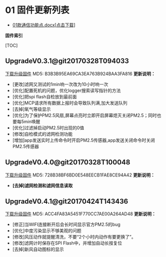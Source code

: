 # 01 固件更新列表

* [01款通信功能点.docx[点击下载]](01款通信功能点.docx)

**固件索引**

[TOC]

## UpgradeV0.3.1@git20170328T094033
 [下载升级固件](UpgradeV0.3.1@git20170328T094033.bin)
 MD5: B3B3B95EA69CA3EA763B924BAA3FA816
**更新说明：**
* [更改]滤网又测试的1min响一次改为10小时响一次
* [优化]配置死机的问题，优化logger搜索读写指针的方法
* [优化]把spi flash自检放到最前面
* [优化]MCP请求所有数据上报时会导致队列满,加大发送队列
* [去掉]氧气等级显示
* [优化]为了保护PM2.5风扇,屏幕点亮时立即开启屏幕熄灭关闭PM2.5；同时也要每5min唤醒
* [优化]过滤掉启动PM2.5时出现的0值
* [修改]自检模式的滤网检测功能
* [增加]app发送实时上传命令时开启PM2.5传感器,app发送关闭命令时关闭PM2.5传感器

## UpgradeV0.4.0@git20170328T100048
 [下载升级固件](UpgradeV0.4.0@git20170328T100048.bin)
 MD5: 728B38BF6BD0E548EECB1FAE8CE94A42
**更新说明：**
* **[去掉]滤网检测和滤网信息读取**

## UpgradeV0.4.1@git20170424T143436
 [下载升级固件](UpgradeV0.4.1@git20170424T143436.bin)
 MD5: ACC4FA83A5451F770CC7AE00A264AD48
**更新说明：**
* [修正]当WIFI连接断开后会长时间显示官方PM2.5的bug
* [优化]中度污染显示不够美观的问题
* [修改]风压动作就提醒清洗，不要“2个小时内动作有要更换了”。
* [修改]滤网计时保存在SPI Flash中，并增加自动长按复位
* [去掉]新风自动图标的显示